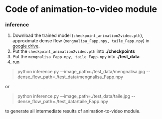 # Code of animation-to-video module 
### inference

 1. Download the trained model (`checkpoint_animation2video.pth`), approximate dense flow (`mengnalisa_Fapp.npy, taile_Fapp.npy`) in [google drive](https://drive.google.com/drive/folders/1OQ87Pp42-NYcNhPc41kW0UHw0Z_ll84h?usp=sharing).
 2. Put the `checkpoint_animation2video.pth` into **./checkpoints**
 3. Put the `mengnalisa_Fapp.npy, taile_Fapp.npy` into **./test_data**
 4. run 
> python inference.py --image_path=./test_data/mengnalisa.jpg --dense_flow_path=./test_data/mengnalisa_Fapp.npy

or
> python inference.py --image_path=./test_data/taile.jpg --dense_flow_path=./test_data/taile_Fapp.npy

to generate all intermediate results of animation-to-video module.